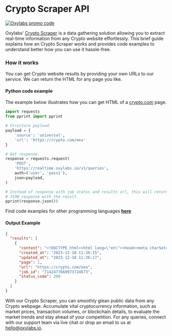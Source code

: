 # Crypto Scraper API

[![Oxylabs promo code](https://user-images.githubusercontent.com/129506779/250792357-8289e25e-9c36-4dc0-a5e2-2706db797bb5.png)](https://oxylabs.go2cloud.org/aff_c?offer_id=7&aff_id=877&url_id=112)

Oxylabs’ [Crypto Scraper](https://oxylabs.io/products/scraper-api/web/crypto-scraper?utm_source=github&utm_medium=repositories&utm_campaign=product) is a data gathering solution allowing you to extract real-time information from any Crypto website effortlessly. This brief guide explains how an Crypto Scraper works and provides code examples to understand better how you can use it hassle-free.

### How it works

You can get Crypto website results by providing your own URLs to our service. We can return the HTML for any page you like.

#### Python code example

The example below illustrates how you can get HTML of a [crypto.com](https://crypto.com/eaa) page.

```python
import requests
from pprint import pprint

# Structure payload.
payload = {
    'source': 'universal',
    'url': 'https://crypto.com/eea'
}

# Get response.
response = requests.request(
    'POST',
    'https://realtime.oxylabs.io/v1/queries',
    auth=('user', 'pass1'),
    json=payload,
)

# Instead of response with job status and results url, this will return the
# JSON response with the result.
pprint(response.json())
```
Find code examples for other programming languages [**here**](https://github.com/oxylabs/crypto-scraper/tree/main/code%20examples)

#### Output Example
```json
{
  "results": [
    {
      "content": "<!DOCTYPE html><html lang=\"en\"><head><meta charSet=\"utf-8\" /><meta http-equiv=\"x-ua-compatible\" cont ... </html>",
      "created_at": "2023-12-18 11:36:15",
      "updated_at": "2023-12-18 11:36:17",
      "page": 1,
      "url": "https://crypto.com/eea",
      "job_id": "7142477660973724673",
      "status_code": 200
    }
  ]
}
```
With our Crypto Scraper, you can smoothly glean public data from any Crypto webpage. Accumulate vital cryptocurrency information, such as market prices, transaction volumes, or blockchain details, to evaluate the market trends and stay ahead of your competition. For any queries, connect with our support team via live chat or drop an email to us at hello@oxylabs.io.
